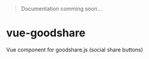 > Documentation comming soon...

# vue-goodshare

Vue component for goodshare.js (social share buttons)
